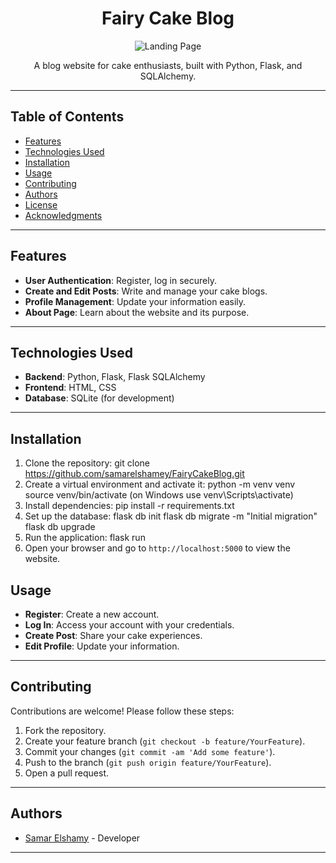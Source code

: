<h1 align="center">Fairy Cake Blog</h1>

<p align="center">
  <img src="{{ url_for('static', filename='images/logo.jpeg')}}" alt="Landing Page">
</p>

<p align="center">
  A blog website for cake enthusiasts, built with Python, Flask, and SQLAlchemy.
</p>

---

## Table of Contents

- [Features](#features)
- [Technologies Used](#technologies-used)
- [Installation](#installation)
- [Usage](#usage)
- [Contributing](#contributing)
- [Authors](#authors)
- [License](#license)
- [Acknowledgments](#acknowledgments)

---

## Features

- **User Authentication**: Register, log in securely.
- **Create and Edit Posts**: Write and manage your cake blogs.
- **Profile Management**: Update your information easily.
- **About Page**: Learn about the website and its purpose.

---

## Technologies Used

- **Backend**: Python, Flask, Flask SQLAlchemy
- **Frontend**: HTML, CSS
- **Database**: SQLite (for development)

---

## Installation

1. Clone the repository: 
    git clone https://github.com/samarelshamey/FairyCakeBlog.git
2. Create a virtual environment and activate it: 
    python -m venv venv
    source venv/bin/activate (on Windows use venv\Scripts\activate)
3. Install dependencies:
    pip install -r requirements.txt
4. Set up the database:
    flask db init
    flask db migrate -m "Initial migration"
    flask db upgrade
5. Run the application:
    flask run
6. Open your browser and go to `http://localhost:5000` to view the website.

## Usage

- **Register**: Create a new account.
- **Log In**: Access your account with your credentials.
- **Create Post**: Share your cake experiences.
- **Edit Profile**: Update your information.

---

## Contributing

Contributions are welcome! Please follow these steps:

1. Fork the repository.
2. Create your feature branch (`git checkout -b feature/YourFeature`).
3. Commit your changes (`git commit -am 'Add some feature'`).
4. Push to the branch (`git push origin feature/YourFeature`).
5. Open a pull request.

---

## Authors

- [Samar Elshamy](https://github.com/samarelshamey) - Developer

---